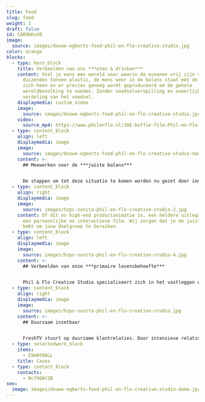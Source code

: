 ```yaml
---
title: Food
slug: food
weight: 1
draft: false
id: CA0ObKsX0
image:
  source: images/douwe-egberts-food-phil-en-flo-creative-studio.jpg
color: orange
blocks:
  - type: hero_block
    title: Verbeelden van ons ***eten & drinken***
    content: Stel je eens een wereld voor waarin de oceanen vrij zijn van de
      duizenden tonnen plastic, de mens weer in de balans staat met de wereld om
      zich heen en er precies genoeg wordt geproduceerd om de gehele
      wereldbevolking te voeden. Zonder voedselverspilling en oneerlijke
      verdeling van het voedsel.
    displaymedia: custom_video
    image:
      source: images/douwe-egberts-food-phil-en-flo-creative-studio.jpg
    video:
      source_mp4: https://www.philenflo.nl/JDE-koffie-film-Phil-en-Flo-website-source.mp4
  - type: content_block
    align: left
    displaymedia: image
    image:
      source: images/douwe-egberts-food-phil-en-flo-creative-studio-dame.jpg
    content: >-
      ## Meewerken voor de ***juiste balans***


      De stappen om tot deze situatie te komen worden nu gezet door innovatieve organisaties in de foodsector. FreshTV helpt organisaties hun verhaal aan het grote publiek te vertellen. Door middel van het creëren van een sterk verhaal maatwerk visualisaties zorgen we dat jouw verhaal in een stroomversnelling komt en de juiste personen bereikt.
  - type: content_block
    align: right
    displaymedia: image
    image:
      source: images/hzpc-sunita-phil-en-flo-creative-studio-2.jpg
    content: Of dit nu high-end productanimatie is, een heldere uitleganimatie of
      een persoonlijke en interactieve film. Wij zorgen dat je de juiste tools
      hebt om jouw doelgroep te bereiken.
  - type: content_block
    align: left
    displaymedia: image
    image:
      source: images/hzpc-sunita-phil-en-flo-creative-studio-4.jpg
    content: >-
      ## Verbeelden van onze ***primaire levensbehoefte***


      Phil & Flo Creative Studio specialiseert zich in het vastleggen en verbeelden van food. Als je kijkt naar de wereld van morgen, dan zie je dat er nog veel moet gebeuren om iedereen te voorzien van duurzame voedsel. Wij proberen dit te versnellen door jou te helpen met het verbeelden van je product.
  - type: content_block
    align: right
    displaymedia: image
    image:
      source: images/hzpc-sunita-phil-en-flo-creative-studio.jpg
    content: >-
      ## Duurzaam inzetbaar


      FreshTV stuurt op duurzame klantrelaties. Door intensieve relaties met onze klanten kunnen we keer op keer duurzame producties maken. Producties die zowel op inhoudelijk als strategisch vlak voor geruime inzetbaar zijn. Bel ons direct voor vrijblijvend advies op 085 -273 8331.
  - type: selectedwork_block
    items:
      - E9m0t0ALL
    title: Cases
  - type: contact_block
    contacts:
      - Nc7XQAY2B
seo:
  image: images/douwe-egberts-food-phil-en-flo-creative-studio-dame.jpg
---
```

